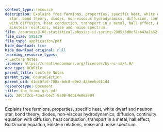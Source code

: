 ```yaml
---
content_type: resource
description: Explains free fermions, properties, specific heat, white dwarf and neutron
  star, bond theory, diodes, non-viscous hydrodynamics, diffusion, continuity equation
  with diffusion, heat conduction, transport in a metal, hall effect, Boltzmann equation,
  Einstein relations, noise and noise spectrum.
file: /courses/8-08-statistical-physics-ii-spring-2005/3d0cf2cb43a2b62f92089db14e8e2904_the_fermi_gas.pdf
file_size: 595179
file_type: application/pdf
hide_download: true
hide_download_original: null
learning_resource_types:
- Lecture Notes
license: https://creativecommons.org/licenses/by-nc-sa/4.0/
ocw_type: OCWFile
parent_title: Lecture Notes
parent_type: CourseSection
parent_uid: d1dc0fa6-708a-bdc0-d0e2-488eebc611d4
resourcetype: Document
title: the_fermi_gas.pdf
uid: 3d0cf2cb-43a2-b62f-9208-9db14e8e2904
---
```

Explains free fermions, properties, specific heat, white dwarf and neutron star, bond theory, diodes, non-viscous hydrodynamics, diffusion, continuity equation with diffusion, heat conduction, transport in a metal, hall effect, Boltzmann equation, Einstein relations, noise and noise spectrum.